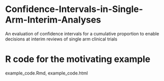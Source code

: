 # Confidence-Intervals-in-Single-Arm-Interim-Analyses
An evaluation of confidence intervals for a cumulative proportion to enable decisions at interim reviews of single arm clinical trials

# R code for the motivating example
example_code.Rmd, 
example_code.html
